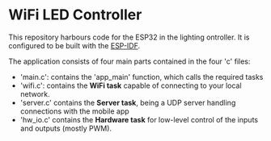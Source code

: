 # WiFi LED Controller

This repository harbours code for the ESP32 in the lighting ontroller. It is configured to be built with the [ESP-IDF](https://docs.espressif.com/projects/esp-idf/en/latest/esp32/).

The application consists of four main parts contained in the four 'c' files:
* 'main.c': contains the 'app_main' function, which calls the required tasks
* 'wifi.c': contains the **WiFi task** capable of connecting to your local network.
* 'server.c' contains the **Server task**, being a UDP server handling connections with the mobile app
* 'hw_io.c' contains the **Hardware task** for low-level control of the inputs and outputs (mostly PWM).



